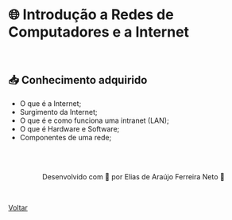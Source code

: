 <h1>🌐 Introdução a Redes de Computadores e a Internet</h1>

<br>

<h2> 📥 Conhecimento adquirido </h2>

- O que é a Internet;
- Surgimento da Internet;
- O que é e como funciona uma intranet (LAN);
- O que é Hardware e Software;
- Componentes de uma rede;


<br><br>

<p align="center"> Desenvolvido com 💜 por Elias de Araújo Ferreira Neto 👋 <p>

<br>

<a href="./stage01.md">Voltar</a>